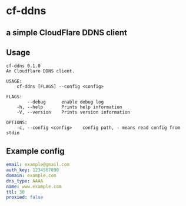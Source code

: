 # cf-ddns

## a simple CloudFlare DDNS client

## Usage

```
cf-ddns 0.1.0
An Cloudflare DDNS client.

USAGE:
    cf-ddns [FLAGS] --config <config>

FLAGS:
        --debug      enable debug log
    -h, --help       Prints help information
    -V, --version    Prints version information

OPTIONS:
    -c, --config <config>    config path, - means read config from stdin
```

## Example config

```yaml
email: example@gmail.com
auth_key: 1234567890
domain: example.com
dns_type: AAAA
name: www.example.com
ttl: 30
proxied: false
```
